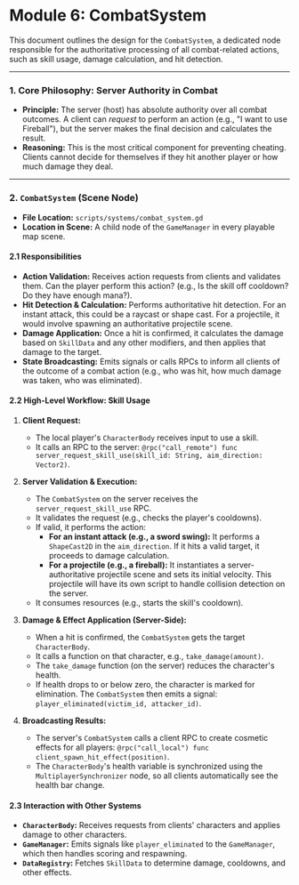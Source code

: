 # Module 6: CombatSystem

This document outlines the design for the `CombatSystem`, a dedicated node responsible for the authoritative processing of all combat-related actions, such as skill usage, damage calculation, and hit detection.

---

### **1. Core Philosophy: Server Authority in Combat**

- **Principle:** The server (host) has absolute authority over all combat outcomes. A client can *request* to perform an action (e.g., "I want to use Fireball"), but the server makes the final decision and calculates the result.
- **Reasoning:** This is the most critical component for preventing cheating. Clients cannot decide for themselves if they hit another player or how much damage they deal.

---

### **2. `CombatSystem` (Scene Node)**

- **File Location:** `scripts/systems/combat_system.gd`
- **Location in Scene:** A child node of the `GameManager` in every playable map scene.

#### **2.1 Responsibilities**

- **Action Validation:** Receives action requests from clients and validates them. Can the player perform this action? (e.g., Is the skill off cooldown? Do they have enough mana?).
- **Hit Detection & Calculation:** Performs authoritative hit detection. For an instant attack, this could be a raycast or shape cast. For a projectile, it would involve spawning an authoritative projectile scene.
- **Damage Application:** Once a hit is confirmed, it calculates the damage based on `SkillData` and any other modifiers, and then applies that damage to the target.
- **State Broadcasting:** Emits signals or calls RPCs to inform all clients of the outcome of a combat action (e.g., who was hit, how much damage was taken, who was eliminated).

#### **2.2 High-Level Workflow: Skill Usage**

1.  **Client Request:**
    - The local player's `CharacterBody` receives input to use a skill.
    - It calls an RPC to the server: `@rpc("call_remote") func server_request_skill_use(skill_id: String, aim_direction: Vector2)`.

2.  **Server Validation & Execution:**
    - The `CombatSystem` on the server receives the `server_request_skill_use` RPC.
    - It validates the request (e.g., checks the player's cooldowns).
    - If valid, it performs the action:
      - **For an instant attack (e.g., a sword swing):** It performs a `ShapeCast2D` in the `aim_direction`. If it hits a valid target, it proceeds to damage calculation.
      - **For a projectile (e.g., a fireball):** It instantiates a server-authoritative projectile scene and sets its initial velocity. This projectile will have its own script to handle collision detection on the server.
    - It consumes resources (e.g., starts the skill's cooldown).

3.  **Damage & Effect Application (Server-Side):**
    - When a hit is confirmed, the `CombatSystem` gets the target `CharacterBody`.
    - It calls a function on that character, e.g., `take_damage(amount)`.
    - The `take_damage` function (on the server) reduces the character's health.
    - If health drops to or below zero, the character is marked for elimination. The `CombatSystem` then emits a signal: `player_eliminated(victim_id, attacker_id)`.

4.  **Broadcasting Results:**
    - The server's `CombatSystem` calls a client RPC to create cosmetic effects for all players: `@rpc("call_local") func client_spawn_hit_effect(position)`.
    - The `CharacterBody`'s health variable is synchronized using the `MultiplayerSynchronizer` node, so all clients automatically see the health bar change.

#### **2.3 Interaction with Other Systems**

- **`CharacterBody`:** Receives requests from clients' characters and applies damage to other characters.
- **`GameManager`:** Emits signals like `player_eliminated` to the `GameManager`, which then handles scoring and respawning.
- **`DataRegistry`:** Fetches `SkillData` to determine damage, cooldowns, and other effects.

